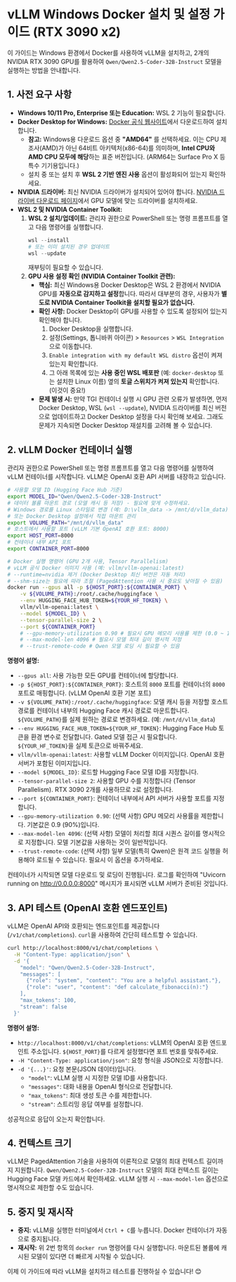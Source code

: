 # vLLM Windows Docker 설치 및 설정 가이드 (RTX 3090 x2)

이 가이드는 Windows 환경에서 Docker를 사용하여 vLLM을 설치하고, 2개의 NVIDIA RTX 3090 GPU를 활용하여 `Qwen/Qwen2.5-Coder-32B-Instruct` 모델을 실행하는 방법을 안내합니다.

## 1. 사전 요구 사항

-   **Windows 10/11 Pro, Enterprise 또는 Education:** WSL 2 기능이 필요합니다.
-   **Docker Desktop for Windows:** [Docker 공식 웹사이트](https://www.docker.com/products/docker-desktop/)에서 다운로드하여 설치합니다.
    -   **참고:** Windows용 다운로드 옵션 중 **"AMD64"** 를 선택하세요. 이는 CPU 제조사(AMD)가 아닌 64비트 아키텍처(x86-64)를 의미하며, **Intel CPU와 AMD CPU 모두에 해당**하는 표준 버전입니다. (ARM64는 Surface Pro X 등 특수 기기용입니다.)
    -   설치 중 또는 설치 후 **WSL 2 기반 엔진 사용** 옵션이 활성화되어 있는지 확인하세요.
-   **NVIDIA 드라이버:** 최신 NVIDIA 드라이버가 설치되어 있어야 합니다. [NVIDIA 드라이버 다운로드 페이지](https://www.nvidia.com/Download/index.aspx)에서 GPU 모델에 맞는 드라이버를 설치하세요.
-   **WSL 2 및 NVIDIA Container Toolkit:**
    1.  **WSL 2 설치/업데이트:** 관리자 권한으로 PowerShell 또는 명령 프롬프트를 열고 다음 명령어를 실행합니다.
        ```powershell
        wsl --install 
        # 또는 이미 설치된 경우 업데이트
        wsl --update 
        ```
        재부팅이 필요할 수 있습니다.
    2.  **GPU 사용 설정 확인 (NVIDIA Container Toolkit 관련):**
        -   **핵심:** 최신 Windows용 Docker Desktop은 WSL 2 환경에서 NVIDIA GPU를 **자동으로 감지하고 설정**합니다. 따라서 대부분의 경우, 사용자가 **별도로 NVIDIA Container Toolkit을 설치할 필요가 없습니다.**
        -   **확인 사항:** Docker Desktop이 GPU를 사용할 수 있도록 설정되어 있는지 확인해야 합니다.
            1.  Docker Desktop을 실행합니다.
            2.  설정(Settings, 톱니바퀴 아이콘) > `Resources` > `WSL Integration`으로 이동합니다.
            3.  `Enable integration with my default WSL distro` 옵션이 켜져 있는지 확인합니다.
            4.  그 아래 목록에 있는 **사용 중인 WSL 배포판** (예: `docker-desktop` 또는 설치한 Linux 이름) 옆의 **토글 스위치가 켜져 있는지** 확인합니다. (이것이 중요!)
        -   **문제 발생 시:** 만약 TGI 컨테이너 실행 시 GPU 관련 오류가 발생하면, 먼저 Docker Desktop, WSL (`wsl --update`), NVIDIA 드라이버를 최신 버전으로 업데이트하고 Docker Desktop 설정을 다시 확인해 보세요. 그래도 문제가 지속되면 Docker Desktop 재설치를 고려해 볼 수 있습니다.

## 2. vLLM Docker 컨테이너 실행

관리자 권한으로 PowerShell 또는 명령 프롬프트를 열고 다음 명령어를 실행하여 vLLM 컨테이너를 시작합니다. vLLM은 OpenAI 호환 API 서버를 내장하고 있습니다.

```bash
# 사용할 모델 ID (Hugging Face Hub 기준)
export MODEL_ID="Qwen/Qwen2.5-Coder-32B-Instruct" 
# 데이터 볼륨 마운트 경로 (모델 캐시 등 저장) - 필요에 맞게 수정하세요.
# Windows 경로를 Linux 스타일로 변경 (예: D:\vllm_data -> /mnt/d/vllm_data)
# 또는 Docker Desktop 설정에서 직접 마운트 관리
export VOLUME_PATH="/mnt/d/vllm_data" 
# 호스트에서 사용할 포트 (vLLM 기본 OpenAI 호환 포트: 8000)
export HOST_PORT=8000 
# 컨테이너 내부 API 포트
export CONTAINER_PORT=8000

# Docker 실행 명령어 (GPU 2개 사용, Tensor Parallelism)
# vLLM 공식 Docker 이미지 사용 (예: vllm/vllm-openai:latest)
# --runtime=nvidia 제거 (Docker Desktop 최신 버전은 자동 처리)
# --shm-size는 필요에 따라 조절 (PagedAttention 사용 시 중요도 낮아질 수 있음)
docker run --gpus all -p ${HOST_PORT}:${CONTAINER_PORT} \
    -v ${VOLUME_PATH}:/root/.cache/huggingface \
    --env HUGGING_FACE_HUB_TOKEN=${YOUR_HF_TOKEN} \
    vllm/vllm-openai:latest \
    --model ${MODEL_ID} \
    --tensor-parallel-size 2 \
    --port ${CONTAINER_PORT}
    # --gpu-memory-utilization 0.90 # 필요시 GPU 메모리 사용률 제한 (0.0 ~ 1.0)
    # --max-model-len 4096 # 필요시 모델 최대 길이 명시적 지정
    # --trust-remote-code # Qwen 모델 로딩 시 필요할 수 있음
```

**명령어 설명:**

-   `--gpus all`: 사용 가능한 모든 GPU를 컨테이너에 할당합니다.
-   `-p ${HOST_PORT}:${CONTAINER_PORT}`: 호스트의 `8000` 포트를 컨테이너의 `8000` 포트로 매핑합니다. (vLLM OpenAI 호환 기본 포트)
-   `-v ${VOLUME_PATH}:/root/.cache/huggingface`: 모델 캐시 등을 저장할 호스트 경로를 컨테이너 내부의 Hugging Face 캐시 경로로 마운트합니다. `${VOLUME_PATH}`를 실제 원하는 경로로 변경하세요. (예: `/mnt/d/vllm_data`)
-   `--env HUGGING_FACE_HUB_TOKEN=${YOUR_HF_TOKEN}`: Hugging Face Hub 토큰을 환경 변수로 전달합니다. Gated 모델 접근 시 필요합니다. `${YOUR_HF_TOKEN}`을 실제 토큰으로 바꿔주세요.
-   `vllm/vllm-openai:latest`: 사용할 vLLM Docker 이미지입니다. OpenAI 호환 서버가 포함된 이미지입니다.
-   `--model ${MODEL_ID}`: 로드할 Hugging Face 모델 ID를 지정합니다.
-   `--tensor-parallel-size 2`: 사용할 GPU 수를 지정합니다 (Tensor Parallelism). RTX 3090 2개를 사용하므로 `2`로 설정합니다.
-   `--port ${CONTAINER_PORT}`: 컨테이너 내부에서 API 서버가 사용할 포트를 지정합니다.
-   `--gpu-memory-utilization 0.90`: (선택 사항) GPU 메모리 사용률을 제한합니다. 기본값은 0.9 (90%)입니다.
-   `--max-model-len 4096`: (선택 사항) 모델이 처리할 최대 시퀀스 길이를 명시적으로 지정합니다. 모델 기본값을 사용하는 것이 일반적입니다.
-   `--trust-remote-code`: (선택 사항) 일부 모델(특히 Qwen)은 원격 코드 실행을 허용해야 로드될 수 있습니다. 필요시 이 옵션을 추가하세요.

컨테이너가 시작되면 모델 다운로드 및 로딩이 진행됩니다. 로그를 확인하여 "Uvicorn running on http://0.0.0.0:8000" 메시지가 표시되면 vLLM 서버가 준비된 것입니다.

## 3. API 테스트 (OpenAI 호환 엔드포인트)

vLLM은 OpenAI API와 호환되는 엔드포인트를 제공합니다 (`/v1/chat/completions`). `curl`을 사용하여 간단히 테스트할 수 있습니다.

```bash
curl http://localhost:8000/v1/chat/completions \
  -H "Content-Type: application/json" \
  -d '{
    "model": "Qwen/Qwen2.5-Coder-32B-Instruct", 
    "messages": [
      {"role": "system", "content": "You are a helpful assistant."},
      {"role": "user", "content": "def calculate_fibonacci(n):"}
    ],
    "max_tokens": 100, 
    "stream": false 
  }'
```

**명령어 설명:**

-   `http://localhost:8000/v1/chat/completions`: vLLM의 OpenAI 호환 엔드포인트 주소입니다. `${HOST_PORT}`를 다르게 설정했다면 포트 번호를 맞춰주세요.
-   `-H "Content-Type: application/json"`: 요청 형식을 JSON으로 지정합니다.
-   `-d '{...}'`: 요청 본문(JSON 데이터)입니다.
    -   `"model"`: vLLM 실행 시 지정한 모델 ID를 사용합니다.
    -   `"messages"`: 대화 내용을 OpenAI 형식으로 전달합니다.
    -   `"max_tokens"`: 최대 생성 토큰 수를 제한합니다.
    -   `"stream"`: 스트리밍 응답 여부를 설정합니다.

성공적으로 응답이 오는지 확인합니다.

## 4. 컨텍스트 크기

vLLM은 PagedAttention 기술을 사용하여 이론적으로 모델의 최대 컨텍스트 길이까지 지원합니다. `Qwen/Qwen2.5-Coder-32B-Instruct` 모델의 최대 컨텍스트 길이는 Hugging Face 모델 카드에서 확인하세요. vLLM 실행 시 `--max-model-len` 옵션으로 명시적으로 제한할 수도 있습니다.

## 5. 중지 및 재시작

-   **중지:** vLLM을 실행한 터미널에서 `Ctrl + C`를 누릅니다. Docker 컨테이너가 자동으로 중지됩니다.
-   **재시작:** 위 2번 항목의 `docker run` 명령어를 다시 실행합니다. 마운트된 볼륨에 캐시된 모델이 있다면 더 빠르게 시작될 수 있습니다.

이제 이 가이드에 따라 vLLM을 설치하고 테스트를 진행하실 수 있습니다! 😊
